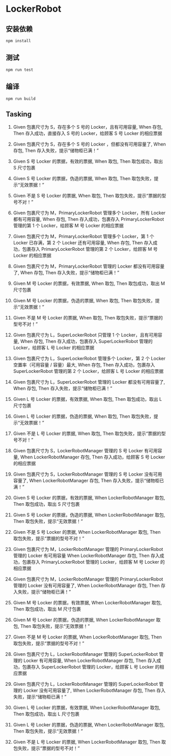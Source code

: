 # LockerRobot

## 安装依赖

`npm install`

## 测试

`npm run test`

## 编译

`npm run build`

## Tasking

1. Given 包裹尺寸为 S，存在多个 S 号的 Locker，且有可用容量,
   When 存包,
   Then 存入成功，直接存入 S 号的 Locker，给顾客 S 号 Locker 的相应票据

2. Given 包裹尺寸为 S，存在多个 S 号的 Locker ，但都没有可用容量了,
   When 存包,
   Then 存入失败，提示“储物柜已满！”

3. Given S 号 Locker 的票据，有效的票据,
   When 取包,
   Then 取包成功，取出 S 尺寸包裹

4. Given S 号 Locker 的票据，伪造的票据,
   When 取包,
   Then 取包失败，提示“无效票据！”

5. Given 不是 S 号 Locker 的票据,
   When 取包,
   Then 取包失败，提示“票据的型号不对！”

6. Given 包裹尺寸为 M，PrimaryLockerRobot 管理多个 Locker，所有 Locker 都有可用容量,
   When 存包,
   Then 存入成功，包裹存入 PrimaryLockerRobot 管理的第 1 个 Locker，给顾客 M 号 Locker 的相应票据

7. Given 包裹尺寸为 M，PrimaryLockerRobot 管理多个 Locker，第 1 个 Locker 已存满，第 2 个 Locker 还有可用容量,
   When 存包,
   Then 存入成功，包裹存入 PrimaryLockerRobot 管理的第 2 个 Locker，给顾客 M 号 Locker 的相应票据

8. Given 包裹尺寸为 M，PrimaryLockerRobot 管理的 Locker 都没有可用容量了,
   When 存包,
   Then 存入失败，提示“储物柜已满！”

9. Given M 号 Locker 的票据，有效票据,
   When 取包,
   Then 取包成功，取出 M 尺寸包裹

10. Given M 号 Locker 的票据，伪造的票据,
    When 取包,
    Then 取包失败，提示“无效票据！”

11. Given 不是 M 号 Locker 的票据,
    When 取包,
    Then 取包失败，提示“票据的型号不对！”

12. Given 包裹尺寸为 L，SuperLockerRobot 只管理 1 个 Locker，且有可用容量,
    When 存包,
    Then 存入成功，包裹存入 SuperLockerRobot 管理的 Locker，给顾客 L 号 Locker 的相应票据

13. Given 包裹尺寸为 L，SuperLockerRobot 管理多个 Locker，第 2 个 Locker 空置率（可用容量 / 容量）最大,
    When 存包,
    Then 存入成功，包裹存入 SuperLockerRobot 管理的第 2 个 Locker，给顾客 L 号 Locker 的相应票据

14. Given 包裹尺寸为 L，SuperLockerRobot 管理的 Locker 都没有可用容量了,
    When 存包,
    Then 存入失败，提示“储物柜已满！”

15. Given L 号 Locker 的票据，有效票据,
    When 取包,
    Then 取包成功，取出 L 尺寸包裹

16. Given L 号 Locker 的票据，伪造的票据,
    When 取包,
    Then 取包失败，提示“无效票据！”

17. Given 不是 L 号 Locker 的票据,
    When 取包,
    Then 取包失败，提示“票据的型号不对！”

18. Given 包裹尺寸为 S，LockerRobotManager 管理的 S 号 Locker 有可用容量,
    When LockerRobotManager 存包,
    Then 存入成功，给顾客 S 号 Locker 的相应票据

19. Given 包裹尺寸为 S，LockerRobotManager 管理的 S 号 Locker 没有可用容量了,
    When LockerRobotManager 存包,
    Then 存入失败，提示“储物柜已满！”

20. Given S 号 Locker 的票据，有效的票据,
    When LockerRobotManager 取包,
    Then 取包成功，取出 S 尺寸包裹

21. Given S 号 Locker 的票据，伪造的票据,
    When LockerRobotManager 取包,
    Then 取包失败，提示“无效票据！”

22. Given 不是 S 号 Locker 的票据,
    When LockerRobotManager 取包,
    Then 取包失败，提示“票据的型号不对！”

23. Given 包裹尺寸为 M，LockerRobotManager 管理的 PrimaryLockerRobot 管理的 Locker 有可用容量
    When LockerRobotManager 存包,
    Then 存入成功，包裹存入 PrimaryLockerRobot 管理的 Locker，给顾客 M 号 Locker 的相应票据

24. Given 包裹尺寸为 M，LockerRobotManager 管理的 PrimaryLockerRobot 管理的 Locker 没有可用容量了,
    When LockerRobotManager 存包,
    Then 存入失败，提示“储物柜已满！”

25. Given M 号 Locker 的票据，有效票据,
    When LockerRobotManager 取包,
    Then 取包成功，取出 M 尺寸包裹

26. Given M 号 Locker 的票据，伪造的票据,
    When LockerRobotManager 取包,
    Then 取包失败，提示“无效票据！”

27. Given 不是 M 号 Locker 的票据,
    When LockerRobotManager 取包,
    Then 取包失败，提示“票据的型号不对！”

28. Given 包裹尺寸为 L，LockerRobotManager 管理的 SuperLockerRobot 管理的 Locker 有可用容量,
    When LockerRobotManager 存包,
    Then 存入成功，包裹存入 SuperLockerRobot 管理的 Locker，给顾客 L 号 Locker 的相应票据

29. Given 包裹尺寸为 L，LockerRobotManager 管理的 SuperLockerRobot 管理的 Locker 没有可用容量了,
    When LockerRobotManager 存包,
    Then 存入失败，提示“储物柜已满！”

30. Given L 号 Locker 的票据，有效票据,
    When LockerRobotManager 取包,
    Then 取包成功，取出 L 尺寸包裹

31. Given L 号 Locker 的票据，伪造的票据,
    When LockerRobotManager 取包,
    Then 取包失败，提示“无效票据！”

32. Given 不是 L 号 Locker 的票据,
    When LockerRobotManager 取包,
    Then 取包失败，提示“票据的型号不对！”
